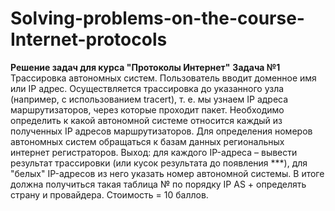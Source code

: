 # Solving-problems-on-the-course-Internet-protocols
__Решение задач для курса "Протоколы Интернет"__
__Задача №1__
Трассировка автономных систем. Пользователь вводит доменное имя
или IP адрес. Осуществляется трассировка до указанного узла (например, с использованием
tracert), т. е. мы узнаем IP адреса маршрутизаторов, через которые проходит пакет. Необходимо определить к какой автономной системе относится каждый из полученных IP адресов
маршрутизаторов. Для определения номеров автономных систем обращаться к базам данных
региональных интернет регистраторов.
Выход: для каждого IP-адреса – вывести результат трассировки (или кусок результата до появления ***), для "белых" IP-адресов из него указать номер автономной системы.
В итоге должна получиться такая таблица
№ по порядку IP AS + определять страну и провайдера.
Стоимость = 10 баллов.
